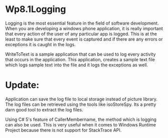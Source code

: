Wp8.1Logging
============

Logging is the most essential feature in the field of software development. When you are developing a windows phone application, it is really important that every action of the user of any particular app is logged. This is at the least to make sure that every event is captured and if there  are any errors or exceptions it is caught in the logs. 

WriteToText is a sample application that can be used to log every activity that occurs in the application. This application, creates a sample text file which logs sample text into the file and it logs the exceptions as well. 

Update:
=======
Application can save the log file to local storage instead of picture library. The log files can be retrieved using the tools like isoStoreSpy. Its a pretty darn good tool to extract the log files. 

Using C# 5's feature of CallerMembername, the method which is logging can also be used. This is very useful when it comes to Windows Runtime Project because there is not support for StackTrace API. 
